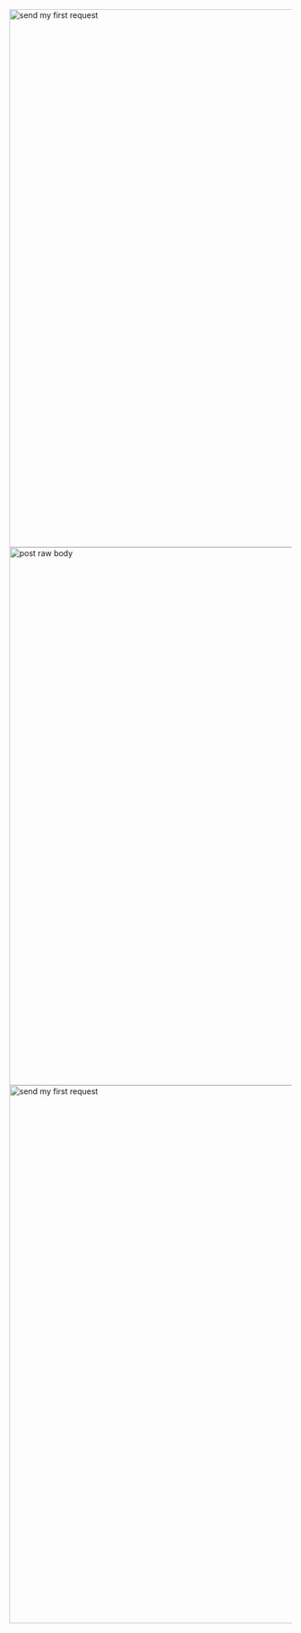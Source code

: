 <img width="960" alt="send my first request" src="https://user-images.githubusercontent.com/102998720/165425517-2f0c6e03-0b6f-45d5-af07-227e792e2605.png">
<img width="960" alt="post raw body" src="https://user-images.githubusercontent.com/102998720/165425625-822731e6-6b6b-43fa-8c0f-55353df4b42d.png">
<img width="960" alt="send my first request" src="https://user-images.githubusercontent.com/102998720/165425646-527b6f36-6f48-43d7-9555-c2edba07afcf.png">
